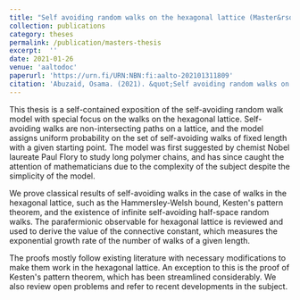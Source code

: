 ```yaml
---
title: "Self avoiding random walks on the hexagonal lattice (Master&rsquo;s thesis)"
collection: publications
category: theses
permalink: /publication/masters-thesis
excerpt:  ''
date: 2021-01-26
venue: 'aaltodoc'
paperurl: 'https://urn.fi/URN:NBN:fi:aalto-202101311809'
citation: 'Abuzaid, Osama. (2021). &quot;Self avoiding random walks on the hexagonal lattice.&quot; (Master&rsquo;s thesis)'
---
```


This thesis is a self-contained exposition of the self-avoiding random walk model with special focus on the walks on the hexagonal lattice. Self-avoiding walks are non-intersecting paths on a lattice, and the model assigns uniform probability on the set of self-avoiding walks of fixed length with a given starting point. The model was first suggested by chemist Nobel laureate Paul Flory to study long polymer chains, and has since caught the attention of mathematicians due to the complexity of the subject despite the simplicity of the model.
		
We prove classical results of self-avoiding walks in the case of walks in the hexagonal lattice, such as the Hammersley-Welsh bound, Kesten's pattern theorem, and the existence of infinite self-avoiding half-space random walks. The parafermionic observable for hexagonal lattice is reviewed and used to derive the value of the connective constant, which measures the exponential growth rate of the number of walks of a given length.
		
The proofs mostly follow existing literature with necessary modifications to make them work in the hexagonal lattice. An exception to this is the proof of Kesten's pattern theorem, which has been streamlined considerably. We also review open problems and refer to recent developments in the subject.
